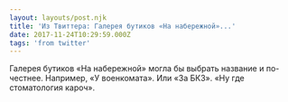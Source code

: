 ```yaml
---
layout: layouts/post.njk
title: 'Из Твиттера: Галерея бутиков «На набережной»...'
date: 2017-11-24T10:29:59.000Z
tags: 'from twitter'
---
```



Галерея бутиков «На набережной» могла бы выбрать название и по-честнее. Например, «У военкомата». Или «За БКЗ». «Ну где стоматология кароч».

